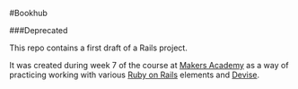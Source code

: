 #Bookhub

###Deprecated

This repo contains a first draft of a Rails project.

It was created during week 7 of the course at 
[Makers Academy](http://www.makersacademy.com/) as a way of practicing 
working with various
[Ruby on Rails](http://rubyonrails.org/) elements and 
[Devise](https://github.com/plataformatec/devise).


